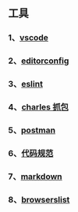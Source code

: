 ## 工具

### 1、[vscode](./vscode)

### 2、[editorconfig](./editorconfig)

### 3、[eslint](./eslint)

### 4、[charles 抓包](./charles)

### 5、[postman](./postman)

### 6、[代码规范](./代码规范)

### 7、[markdown](./markdown)

### 8、[browserslist](./browserslist)
